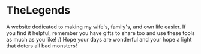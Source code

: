 # TheLegends
A website dedicated to making my wife's, family's, and own life easier. If you find it helpful, remember you have gifts to share too and use these tools as much as you like! :) Hope your days are wonderful and your hope a light that deters all bad monsters!
